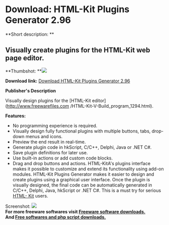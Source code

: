 # Download: HTML-Kit Plugins Generator 2.96

**Short description: **

## Visually create plugins for the HTML-Kit web page editor.

  
**Thumbshot: **![](http://www.freewarefiles.com/screenshot/htmlkit_plugins_md.gif)   
  
**Download link:** [Download HTML-Kit Plugins Generator 2.96](http://freesoftwares.boysofts.com/HTML-Kit-Plugins-Generator_program_1292.html)  
  

**Publisher's Description**  
  

Visually design plugins for the [HTML-Kit editor](http://www.freewarefiles.com
/HTML-Kit-V-Build_program_1294.html).

**Features:**

  * No programming experience is required. 
  * Visually design fully functional plugins with multiple buttons, tabs, drop-down menus and icons. 
  * Preview the end result in real-time. 
  * Generate plugin code in hkScript, C/C++, Delphi, Java or .NET C#. 
  * Save plugin definitions for later use. 
  * Use built-in actions or add custom code blocks. 
  * Drag and drop buttons and actions. 
HTML-KitA's plugins interface makes it possible to customize and extend its
functionality using add-on modules. HTML-Kit Plugins Generator makes it easier
to design and create plugins using a graphical user interface. Once the plugin
is visually designed, the final code can be automatically generated in C/C++,
Delphi, Java, hkScript or .NET C#. This is a must try for serious [HTML-
Kit](http://www.freewarefiles.com/HTML-Kit-V-Build_program_1294.html) users.

  
  
Screenshot: ![](http://www.freewarefiles.com/screenshot/htmlkit_plugins.gif)  
**For more freeware softwares visit [Freeware software downloads.](http://freesoftwares.boysofts.com/)**   
**And [Free softwares and php script downloads.](http://www.boysofts.com/)**


